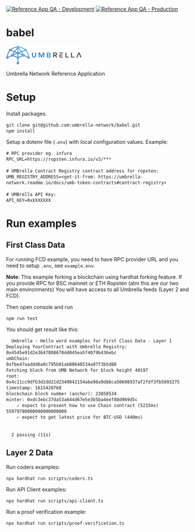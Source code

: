 [![Reference App QA - Development](https://github.com/umbrella-network/babel/actions/workflows/pipeline.develop.yml/badge.svg?branch=develop)](https://github.com/umbrella-network/babel/actions/workflows/pipeline.develop.yml)
[![Reference App QA - Production](https://github.com/umbrella-network/babel/actions/workflows/pipeline.yml/badge.svg?branch=main)](https://github.com/umbrella-network/babel/actions/workflows/pipeline.yml)
# babel

![Umbrella network - logo](./assets/umb.network-logo.png)

Umbrella Network Reference Application


# Setup

Install packages.

```shell
git clone git@github.com:umbrella-network/babel.git
npm install
```

Setup a dotenv file (`.env`) with local configuration values. Example:

```
# RPC provider eg. infura
RPC_URL=https://ropsten.infura.io/v3/***

# UMBrella Contract Registry contract address for ropsten:
UMB_REGISTRY_ADDRESS=<get-it-from: https://umbrella-network.readme.io/docs/umb-token-contracts#contract-registry>

# UMBrella API Key:
API_KEY=0xXXXXXXX
```

# Run examples

## First Class Data

For running FCD example, you need to have RPC provider URL
and you need to setup `.env`, see `example.env`.

**Note**: This example forking a blockchain using hardhat forking feature.
If you provide RPC for BSC mainnet or ETH Ropsten (atm this are our two main environments)
You will have access to all Umbrella feeds (Layer 2 and FCD). 

Then open console and run

```shell
npm run test
```

You should get result like this:

```shell
  Umbrella - Hello word examples for First Class Data - Layer 1
Deploying YourContract with Umbrella Registry: 0x4545e91d2e3647808670dd045ea5f4079b436ebc
umbChain:
0xfbe47aaddd6a0c795b01ab80648534a97f3b5d88
Fetching block from UMB Network for block height 40197
root:
0x4c11cc9dfb3d2dd21d2349042154aba98a9d86ca50608937af2fdf3fb5093275
timestamp: 1615420768
blockchain block number (anchor): 23858534
minter: 0xdc3ebc37da53a644d67e5e3b5ba4eef88d969d5c
    ✓ expect to present how to use Chain contract (5215ms)
55979780000000000000000
    ✓ expect to get latest price for BTC-USD (440ms)


  2 passing (11s)
```
## Layer 2 Data

Run coders examples:

```shell script
npx hardhat run scripts/coders.ts
```

Run API Client examples:

```shell script
npx hardhat run scripts/api-client.ts
```

Run a proof verification example:

```shell script
npx hardhat run scripts/proof-verification.ts
```